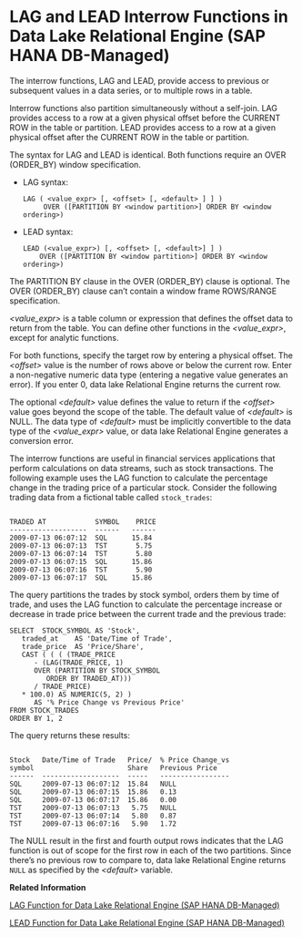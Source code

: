 <!-- loio207a909ff8d84cbab98002e9c653885a -->

# LAG and LEAD Interrow Functions in Data Lake Relational Engine \(SAP HANA DB-Managed\)

The interrow functions, LAG and LEAD, provide access to previous or subsequent values in a data series, or to multiple rows in a table.



Interrow functions also partition simultaneously without a self-join. LAG provides access to a row at a given physical offset before the CURRENT ROW in the table or partition. LEAD provides access to a row at a given physical offset after the CURRENT ROW in the table or partition.

The syntax for LAG and LEAD is identical. Both functions require an OVER \(ORDER\_BY\) window specification.

-   LAG syntax:

    ```
    LAG ( <value_expr> [, <offset> [, <default> ] ] )
         OVER ([PARTITION BY <window partition>] ORDER BY <window ordering>)
    ```

-   LEAD syntax:

    ```
    LEAD (<value_expr>) [, <offset> [, <default>] ] )
        OVER ([PARTITION BY <window partition>] ORDER BY <window ordering>)
    ```


The PARTITION BY clause in the OVER \(ORDER\_BY\) clause is optional. The OVER \(ORDER\_BY\) clause can’t contain a window frame ROWS/RANGE specification.

*<value\_expr\>* is a table column or expression that defines the offset data to return from the table. You can define other functions in the *<value\_expr\>*, except for analytic functions.

For both functions, specify the target row by entering a physical offset. The *<offset\>* value is the number of rows above or below the current row. Enter a non-negative numeric data type \(entering a negative value generates an error\). If you enter 0, data lake Relational Engine returns the current row.

The optional *<default\>* value defines the value to return if the *<offset\>* value goes beyond the scope of the table. The default value of *<default\>* is NULL. The data type of *<default\>* must be implicitly convertible to the data type of the *<value\_expr\>* value, or data lake Relational Engine generates a conversion error.

The interrow functions are useful in financial services applications that perform calculations on data streams, such as stock transactions. The following example uses the LAG function to calculate the percentage change in the trading price of a particular stock. Consider the following trading data from a fictional table called `stock_trades`:

```

TRADED AT            SYMBOL    PRICE
-------------------  ------   ------
2009-07-13 06:07:12  SQL      15.84
2009-07-13 06:07:13  TST       5.75
2009-07-13 06:07:14  TST       5.80
2009-07-13 06:07:15  SQL      15.86
2009-07-13 06:07:16  TST       5.90
2009-07-13 06:07:17  SQL      15.86
```

The query partitions the trades by stock symbol, orders them by time of trade, and uses the LAG function to calculate the percentage increase or decrease in trade price between the current trade and the previous trade:

```
SELECT  STOCK_SYMBOL AS 'Stock',
   traded_at    AS 'Date/Time of Trade',
   trade_price  AS 'Price/Share',
   CAST ( ( ( (TRADE_PRICE
      - (LAG(TRADE_PRICE, 1) 
      OVER (PARTITION BY STOCK_SYMBOL
         ORDER BY TRADED_AT)))
      / TRADE_PRICE)
   * 100.0) AS NUMERIC(5, 2) )
      AS '% Price Change vs Previous Price'
FROM STOCK_TRADES
ORDER BY 1, 2
```

The query returns these results:

```

Stock   Date/Time of Trade   Price/  % Price Change_vs
symbol                       Share   Previous Price
------  -------------------  -----   -----------------
SQL     2009-07-13 06:07:12  15.84   NULL
SQL     2009-07-13 06:07:15  15.86   0.13
SQL     2009-07-13 06:07:17  15.86   0.00
TST     2009-07-13 06:07:13   5.75   NULL
TST     2009-07-13 06:07:14   5.80   0.87
TST     2009-07-13 06:07:16   5.90   1.72
```

The NULL result in the first and fourth output rows indicates that the LAG function is out of scope for the first row in each of the two partitions. Since there’s no previous row to compare to, data lake Relational Engine returns `NULL` as specified by the *<default\>* variable.

**Related Information**  


[LAG Function for Data Lake Relational Engine \(SAP HANA DB-Managed\)](lag-function-for-data-lake-relational-engine-sap-hana-db-managed-0561e54.md "An interrow function that returns the value of an attribute in a previous row in the table or table partition.")

[LEAD Function for Data Lake Relational Engine \(SAP HANA DB-Managed\)](lead-function-for-data-lake-relational-engine-sap-hana-db-managed-b6a23b0.md "An interrow function that returns the value of an attribute in a subsequent row in the table or table partition.")

